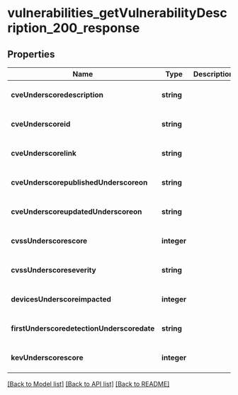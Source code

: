 # vulnerabilities_getVulnerabilityDescription_200_response

## Properties
Name | Type | Description | Notes
------------ | ------------- | ------------- | -------------
**cveUnderscoredescription** | **string** |  | [optional] [default to null]
**cveUnderscoreid** | **string** |  | [optional] [default to null]
**cveUnderscorelink** | **string** |  | [optional] [default to null]
**cveUnderscorepublishedUnderscoreon** | **string** |  | [optional] [default to null]
**cveUnderscoreupdatedUnderscoreon** | **string** |  | [optional] [default to null]
**cvssUnderscorescore** | **integer** |  | [optional] [default to null]
**cvssUnderscoreseverity** | **string** |  | [optional] [default to null]
**devicesUnderscoreimpacted** | **integer** |  | [optional] [default to null]
**firstUnderscoredetectionUnderscoredate** | **string** |  | [optional] [default to null]
**kevUnderscorescore** | **integer** |  | [optional] [default to null]

[[Back to Model list]](../README.md#documentation-for-models) [[Back to API list]](../README.md#documentation-for-api-endpoints) [[Back to README]](../README.md)


